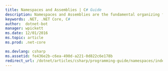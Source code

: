 ```yaml
---
title: Namespaces and Assemblies | C# Guide
description: Namespaces and Assemblies are the fundamental organizing features for C#
keywords: .NET, .NET Core, C#
author:  dotnet-bot
manager: wpickett
ms.date: 12/01/2016
ms.topic: article
ms.prod: .net-core

ms.devlang: csharp
ms.assetid: fe436e2b-c6ea-490d-a221-0d822c6e178b
redirect_url: /dotnet/articles/csharp/programming-guide/namespaces/index
---
```

